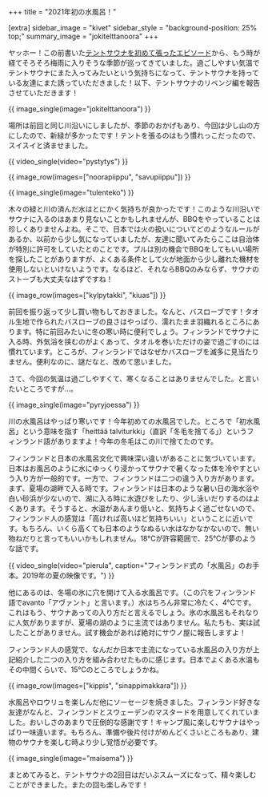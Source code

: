 +++
title = "2021年初の水風呂！"

[extra]
sidebar_image = "kivet"
sidebar_style = "background-position: 25% top;"
summary_image = "jokitelttanoora"
+++

ヤッホー！この前書いた[テントサウナを初めて張ったエピソード](@/2021-05-15-telttasauna/index.md)から、もう時が経てそろそろ梅雨に入りそうな季節が巡ってきていました。過ごしやすい気温でテントサウナにまた入ってみたいという気持ちになって、テントサウナを持っている友達にまた誘っていただきました！以下、テントサウナのリベンジ編を報告させていただきます！

<!-- more -->

{{ image_single(image="jokitelttanoora") }}

場所は前回と同じ川沿いにしましたが、季節のおかげもあり、今回は少し山の方にしたので、新緑が多かったです！テントを張るのはもう慣れっこだったので、スイスイと済ませました。

{{ video_single(video="pystytys") }}

{{ image_row(images=["noorapiippu", "savupiippu"]) }}

{{ image_single(image="tulenteko") }}

木々の緑と川の済んだ水はとにかく気持ちが良かったです！このような川沿いでサウナに入るのはあまり見ないことかもしれませんが、BBQをやっていることは珍しくありませんよね。そこで、日本では火の扱いについてどのようなルールがあるか、以前から少し気になっていましたが、友達に聞いてみたらここは自治体が特別に許可をしていたとのことです。プルは別の機会でBBQをしてもいい場所を探したことがありますが、よくある条件として火が地面から少し離れた機材を使用しないといけないようです。なるほど、それならBBQのみならず、サウナのストーブも大丈夫なはずですね！

{{ image_row(images=["kylpytakki", "kiuas"]) }}

前回を振り返って少し買い物もしておきました。なんと、バスローブです！タオル生地で作られたバスローブの良さはやっぱり、濡れたまま羽織れるところにあります。特に前回みたいに冬の寒い時に便利でしょう。フィンランドでサウナに入る時、外気浴を挟むのがよくあって、タオルを巻いただけの姿で過ごすのには慣れています。ところが、フィンランドではなぜかバスローブを滅多に見当たりません。便利なのに、謎だなと、改めて思いました。

さて、今回の気温は過ごしやすくて、寒くなることはありませんでした。と言いたいところですが…。

{{ image_single(image="pyryjoessa") }}

川の水風呂はやっぱり寒いです！今年初めての水風呂でした。ところで「初水風呂」という意味を指す「heittää talviturkki」（直訳「冬毛を捨てる」）というフィンランド語がありますよ！今年の冬毛はこの川で捨てたのです。

フィンランドと日本の水風呂文化で興味深い違いがあることに気づいています。日本はお風呂のように水にゆっくり浸かってサウナで暑くなった体を冷やすという入り方が一般的です。一方で、フィンランドは二つの違う入り方があります。まず、夏場の湖畔で入る時です。フィンランドは日本のような暑い日の海水浴や白い砂浜が少ないので、湖に入る時に水遊びをしたり、少し泳いだりするのはよくあります。そうすると、水温があんまり低いと、気持ちよく過ごせないので、フィンランド人の感覚は「高ければ高いほど気持ちいい」ということに近いです。もちろん、いくら高くても日本のようなぬるい水はなかなかないので、無い物ねだりと言ってもいいかもしれません。18°Cが許容範囲で、25°Cが夢のような話です。

{{ video_single(video="pierula", caption="フィンランド式の「水風呂」のお手本。2019年の夏の映像です。") }}

他にあるのは、冬場の氷に穴を開けて入る水風呂です。（この穴をフィンランド語でavanto「アヴァント」と言います。）水はちろん非常に冷たく、4°Cです。これはもう、サウナあっての入り方だと言えるでしょう。氷の水風呂もそれなりに人気がありますが、夏場の湖のように主流ではありません。私たちも、実は試したことがありません。試す機会があれば絶対にサウノ屋に報告しますよ！

フィンランド人の感覚で、なんだか日本で主流になっている水風呂の入り方が上記紹介した二つの入り方を組み合わせたものに感じます。日本でよくある水温もその中間くらいで、15°Cのところでしょうかね。

{{ image_row(images=["kippis", "sinappimakkara"]) }}

水風呂やロウリュを楽しんだ他にソーセージを焼きました。フィンランド好きな友達がなんと、フィンランドとスウェーデンのマスタードを用意してくれていました。おいしさのあまりで圧倒的な感謝です！キャンプ風に楽しむサウナはやっぱり一味違います。もちろん、準備や後片付けがめんどくさいところもあり、建物のサウナを楽しむ時より少し覚悟が必要です。

{{ image_single(image="maisema") }}

まとめてみると、テントサウナの2回目はだいぶスムーズになって、精々楽しむことができました。またの回も楽しみです！
